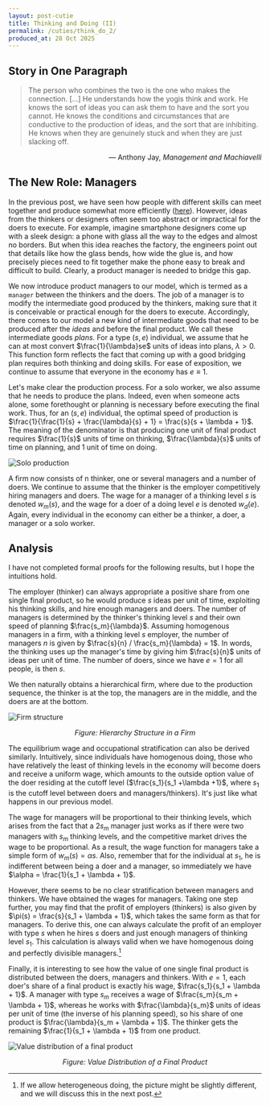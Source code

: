 ```yaml
---
layout: post-cutie
title: Thinking and Doing (II)
permalink: /cuties/think_do_2/
produced_at: 28 Oct 2025
---
```


## Story in One Paragraph

> The person who combines the two is the one who makes the connection. $[\dots]$ He understands how the yogis think and work. He knows the sort of ideas you can ask them to have and the sort you cannot. He knows the conditions and circumstances that are conductive to the production of ideas, and the sort that are inhibiting. He knows when they are genuinely stuck and when they are just slacking off.
>
<p style="text-align: right;">— Anthony Jay, <em>Management and Machiavelli</em></p>


## The New Role: Managers

In the previous post, we have seen how people with different skills can meet together and produce somewhat more efficiently ([here](/cuties/think_do/)). However, ideas from the thinkers or designers often seem too abstract or impractical for the doers to execute. For example, imagine smartphone designers come up with a sleek design: a phone with glass all the way to the edges and almost no borders. But when this idea reaches the factory, the engineers point out that details like how the glass bends, how wide the glue is, and how precisely pieces need to fit together make the phone easy to break and difficult to build. Clearly, a product manager is needed to bridge this gap.

We now introduce product managers to our model, which is termed as a `manager` between the thinkers and the doers. The job of a manager is to modify the intermediate good produced by the thinkers, making sure that it is conceivable or practical enough for the doers to execute. Accordingly, there comes to our model a new kind of intermediate goods that need to be produced after the *ideas* and before the final product. We call these intermediate goods *plans*. For a type $(s, e)$ individual, we assume that he can at most convert $\frac{1}{\lambda}se$ units of ideas into plans, $\lambda > 0$. This function form reflects the fact that coming up with a good bridging plan requires both thinking and doing skills. For ease of exposition, we continue to assume that everyone in the economy has $e \equiv 1$.

Let's make clear the production process. For a solo worker, we also assume that he needs to produce the plans. Indeed, even when someone acts alone, some forethought or planning is necessary before executing the final work. Thus, for an $(s, e)$ individual, the optimal speed of production is $\frac{1}{\frac{1}{s} + \frac{\lambda}{s} + 1} = \frac{s}{s + \lambda + 1}$. The meaning of the denominator is that producing one unit of final product requires $\frac{1}{s}$ units of time on thinking, $\frac{\lambda}{s}$ units of time on planning, and $1$ unit of time on doing.

<div class="image-single">
    <img src="{{ '/cuties/figs/think_do_2/solo_production.jpg' | relative_url }}" alt="Solo production" />
</div>

A firm now consists of n thinker, one or several managers and a number of doers. We continue to assume that the thinker is the employer competitively hiring managers and doers. The wage for a manager of a thinking level $s$ is denoted $w_m(s)$, and the wage for a doer of a doing level $e$ is denoted $w_d(e)$. Again, every individual in the economy can either be a thinker, a doer, a manager or a solo worker.

## Analysis

I have not completed formal proofs for the following results, but I hope the intuitions hold.

The employer (thinker) can always appropriate a positive share from one single final product, so he would produce $s$ ideas per unit of time, exploiting his thinking skills, and hire enough managers and doers. The number of managers is determined by the thinker's thinking level $s$ and their own speed of planning $\frac{s_m}{\lambda}$. Assuming homogenous managers in a firm, with a thinking level $s$ employer, the number of managers $n$ is given by $\frac{s}{n} / \frac{s_m}{\lambda} =  1$. In words, the thinking uses up the manager's time by giving him $\frac{s}{n}$ units of ideas per unit of time. The number of doers, since we have $e = 1$ for all people, is then $s$. 

We then naturally obtains a hierarchical firm, where due to the production sequence, the thinker is at the top, the managers are in the middle, and the doers are at the bottom.

<div class="image-single">
    <img src="{{ '/cuties/figs/think_do_2/firm_structure.jpg' | relative_url }}" alt="Firm structure" />
</div>
<p style="text-align: center;"><em>Figure: Hierarchy Structure in a Firm</em></p>

The equilibrium wage and occupational stratification can also be derived similarly. Intuitively, since individuals have homogenous doing, those who have relatively the least of thinking levels in the economy will become doers and receive a uniform wage, which amounts to the outside option value of the doer residing at the cutoff level ($\frac{s_1}{s_1 +\lambda +1}$, where $s_1$ is the cutoff level between doers and managers/thinkers). It's just like what happens in our previous model.

The wage for managers will be proportional to their thinking levels, which arises from the fact that a $2s_m$ manager just works as if there were two managers with $s_m$ thinking levels, and the competitive market drives the wage to be proportional. As a result, the wage function for managers take a simple form of $w_m(s) = \alpha s$. Also, remember that for the individual at $s_1$, he is indifferent between being a doer and a manager, so immediately we have $\alpha = \frac{1}{s_1 + \lambda + 1}$.

However, there seems to be no clear stratification between managers and thinkers. We have obtained the wages for managers. Taking one step further, you may find that the profit of employers (thinkers) is also given by $\pi(s) = \frac{s}{s_1 + \lambda + 1}$, which takes the same form as that for managers. To derive this, one can always calculate the profit of an employer with type $s$ when he hires $s$ doers and just enough managers of thinking level $s_1$. This calculation is always valid when we have homogenous doing and perfectly divisible managers.[^1]

Finally, it is interesting to see how the value of one single final product is distributed between the doers, managers and thinkers. With $e = 1$, each doer's share of a final product is exactly his wage, $\frac{s_1}{s_1 + \lambda + 1}$. A manager with type $s_m$ receives a wage of $\frac{s_m}{s_m + \lambda + 1}$, whereas he works with $\frac{\lambda}{s_m}$ units of ideas per unit of time (the inverse of his planning speed), so his share of one product is $\frac{\lambda}{s_m + \lambda + 1}$. The thinker gets the remaining $\frac{1}{s_1 + \lambda + 1}$ from one product.


<div class="image-single">
    <img src="{{ '/cuties/figs/think_do_2/share_allocation.jpg' | relative_url }}" alt="Value distribution of a final product" />
</div>
<p style="text-align: center;"><em>Figure: Value Distribution of a Final Product</em></p>


[^1]: If we allow heterogeneous doing, the picture might be slightly different, and we will discuss this in the next post.